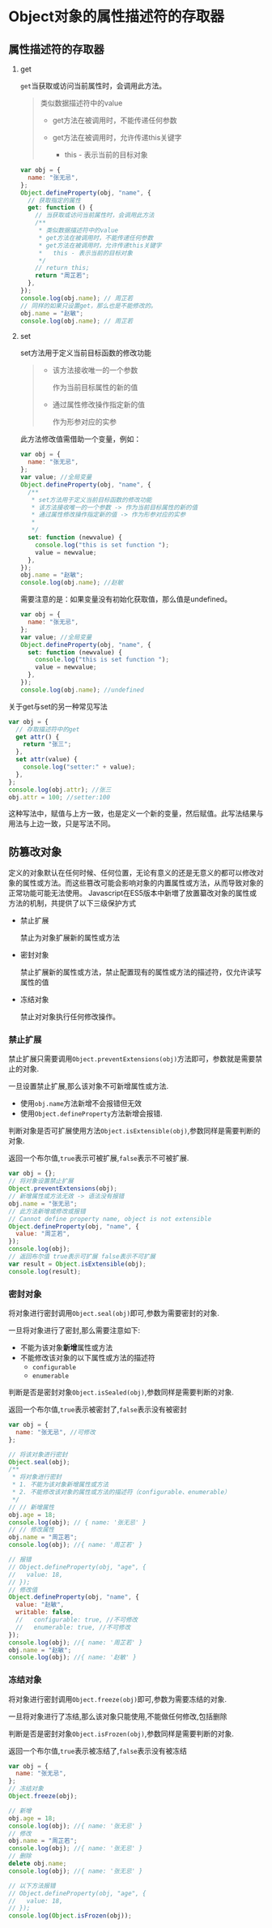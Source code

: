 # Object对象的属性描述符的存取器


## 属性描述符的存取器

1. get

   `get`当获取或访问当前属性时，会调用此方法。

   > 类似数据描述符中的value
   >
   > - get方法在被调用时，不能传递任何参数
   >
   > - get方法在被调用时，允许传递this关键字
   >   - this - 表示当前的目标对象

   ```javascript
   var obj = {
     name: "张无忌",
   };
   Object.defineProperty(obj, "name", {
     // 获取指定的属性
     get: function () {
       // 当获取或访问当前属性时，会调用此方法
       /**
        * 类似数据描述符中的value
        * get方法在被调用时，不能传递任何参数
        * get方法在被调用时，允许传递this关键字
        *   this - 表示当前的目标对象
        */
       // return this;
       return "周芷若";
     },
   });
   console.log(obj.name); // 周芷若
   // 同样的如果只设置get，那么也是不能修改的。
   obj.name = "赵敏";
   console.log(obj.name); // 周芷若
   
   ```

2. set

   set方法用于定义当前目标函数的修改功能

   > - 该方法接收唯一的一个参数
   >
   >   作为当前目标属性的新的值
   >
   > - 通过属性修改操作指定新的值
   >
   >   作为形参对应的实参

   此方法修改值需借助一个变量，例如：

   ```javascript
   var obj = {
     name: "张无忌",
   };
   var value; //全局变量
   Object.defineProperty(obj, "name", {
     /**
      * set方法用于定义当前目标函数的修改功能
      * 该方法接收唯一的一个参数 -> 作为当前目标属性的新的值
      * 通过属性修改操作指定新的值 -> 作为形参对应的实参
      *
      */
     set: function (newvalue) {
       console.log("this is set function ");
       value = newvalue;
     },
   });
   obj.name = "赵敏";
   console.log(obj.name); //赵敏
   ```

   <div class="note warning icon"><p>需要注意的是：如果变量没有初始化获取值，那么值是undefined。</p></div>

   ```javascript
   var obj = {
     name: "张无忌",
   };
   var value; //全局变量
   Object.defineProperty(obj, "name", {
     set: function (newvalue) {
       console.log("this is set function ");
       value = newvalue;
     },
   });
   console.log(obj.name); //undefined
   ```

<div class="note success icon"><p>关于get与set的另一种常见写法</p></div>

```javascript
var obj = {
  // 存取描述符中的get
  get attr() {
    return "张三";
  },
  set attr(value) {
    console.log("setter:" + value);
  },
};
console.log(obj.attr); //张三
obj.attr = 100; //setter:100
```

这种写法中，赋值与上方一致，也是定义一个新的变量，然后赋值。此写法结果与用法与上边一致，只是写法不同。

## 防篡改对象

定义的对象默认在任何时候、任何位置，无论有意义的还是无意义的都可以修改对象的属性或方法。而这些篡改可能会影响对象的内置属性或方法，从而导致对象的正常功能可能无法使用。
Javascript在ES5版本中新増了放置纂改对象的属性或方法的机制，共提供了以下三级保护方式

- 禁止扩展

  禁止为对象扩展新的属性或方法

- 密封对象

  禁止扩展新的属性或方法，禁止配置现有的属性或方法的描述符，仅允许读写属性的值

- 冻结对象

  禁止对对象执行任何修改操作。

### 禁止扩展

禁止扩展只需要调用`Object.preventExtensions(obj)`方法即可，参数就是需要禁止的对象.

一旦设置禁止扩展,那么该对象不可新增属性或方法.

- 使用`obj.name`方法新增不会报错但无效
- 使用`Object.defineProperty`方法新增会报错.

判断对象是否可扩展使用方法`Object.isExtensible(obj)`,参数同样是需要判断的对象.

返回一个布尔值,`true`表示可被扩展,`false`表示不可被扩展.

```javascript
var obj = {};
// 将对象设置禁止扩展
Object.preventExtensions(obj);
// 新增属性或方法无效 -> 语法没有报错
obj.name = "张无忌";
// 此方法新增或修改或报错
// Cannot define property name, object is not extensible
Object.defineProperty(obj, "name", {
  value: "周芷若",
});
console.log(obj);
// 返回布尔值 true表示可扩展 false表示不可扩展
var result = Object.isExtensible(obj);
console.log(result);
```

### 密封对象

将对象进行密封调用`Object.seal(obj)`即可,参数为需要密封的对象.

一旦将对象进行了密封,那么需要注意如下:

- 不能为该对象**新增**属性或方法
- 不能修改该对象的以下属性或方法的描述符
  - `configurable`
  - `enumerable`

判断是否是密封对象`Object.isSealed(obj)`,参数同样是需要判断的对象.

返回一个布尔值,`true`表示被密封了,`false`表示没有被密封

```javascript
var obj = {
  name: "张无忌", //可修改
};

// 将该对象进行密封
Object.seal(obj);
/**
 * 将对象进行密封
 * 1. 不能为该对象新增属性或方法
 * 2. 不能修改该对象的属性或方法的描述符（configurable、enumerable）
 */
// // 新增属性
obj.age = 18;
console.log(obj); // { name: '张无忌' }
// // 修改属性
obj.name = "周芷若";
console.log(obj); //{ name: '周芷若' }

// 报错
// Object.defineProperty(obj, "age", {
//   value: 18,
// });
// 修改值
Object.defineProperty(obj, "name", {
  value: "赵敏",
  writable: false,
  //   configurable: true, //不可修改
  //   enumerable: true, //不可修改
});
console.log(obj); //{ name: '周芷若' }
obj.name = "赵敏";
console.log(obj); //{ name: '赵敏' }

```

### 冻结对象

将对象进行密封调用`Object.freeze(obj)`即可,参数为需要冻结的对象.

一旦将对象进行了冻结,那么该对象只能使用,不能做任何修改,包括删除

判断是否是密封对象`Object.isFrozen(obj)`,参数同样是需要判断的对象.

返回一个布尔值,`true`表示被冻结了,`false`表示没有被冻结

```javascript
var obj = {
  name: "张无忌",
};
// 冻结对象
Object.freeze(obj);

// 新增
obj.age = 18;
console.log(obj); //{ name: '张无忌' }
// 修改
obj.name = "周芷若";
console.log(obj); //{ name: '张无忌' }
// 删除
delete obj.name;
console.log(obj); //{ name: '张无忌' }

// 以下方法报错
// Object.defineProperty(obj, "age", {
//   value: 18,
// });
console.log(Object.isFrozen(obj));
```


